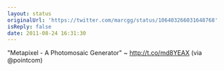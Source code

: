 ```yaml
---
layout: status
originalUrl: 'https://twitter.com/marcgg/status/106403266031648768'
isReply: false
date: 2011-08-24 16:31:30
---
```


"Metapixel - A Photomosaic Generator" ~ http://t.co/md8YEAX (via @pointcom)
